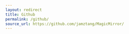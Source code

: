 ```yaml
---
layout: redirect
title: Github
permalink: /github/
source_url: https://github.com/jamztang/MagicMirror/
---
```

